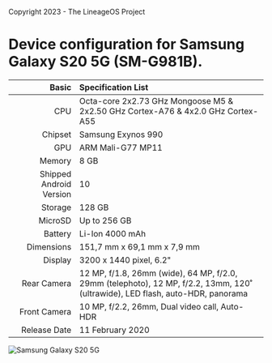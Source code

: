 Copyright 2023 - The LineageOS Project

Device configuration for Samsung Galaxy S20 5G (SM-G981B).
========================================

Basic   | Specification List
-------:|:-------------------------
CPU     | Octa-core 2x2.73 GHz Mongoose M5 & 2x2.50 GHz Cortex-A76 & 4x2.0 GHz Cortex-A55
Chipset | Samsung Exynos 990
GPU     | ARM Mali-G77 MP11
Memory  | 8 GB
Shipped Android Version | 10
Storage | 128 GB
MicroSD | Up to 256 GB
Battery | Li-Ion 4000 mAh
Dimensions | 151,7 mm x 69,1 mm x 7,9 mm
Display | 3200 x 1440 pixel, 6.2"
Rear Camera  | 12 MP, f/1.8, 26mm (wide), 64 MP, f/2.0, 29mm (telephoto), 12 MP, f/2.2, 13mm, 120˚ (ultrawide), LED flash, auto-HDR, panorama
Front Camera | 10 MP, f/2.2, 26mm, Dual video call, Auto-HDR
Release Date | 11 February 2020

![Samsung Galaxy S20 5G](https://fdn2.gsmarena.com/vv/pics/samsung/samsung-galaxy-s20-2.jpg "Samsung Galaxy S20 5G")
